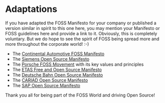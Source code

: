 # Adaptations

If you have adapted the FOSS Manifesto for your company or published a version similar in spirit to this one here, you may mention your Manifesto or FOSS guidelines here and provide a link to it. 
Obviously, this is completely voluntary. But we do hope to see the spirit of FOSS being spread more and more throughout the corporate world! :-)

- The [Continental Automotive FOSS Manifesto](https://cdn.continental.com/fileadmin/__imported/sites/corporate/_international/english/hubpages/10_20press/01_press_releases/10_20ces/2023/202301_continental_foss_manifesto.pdf)
- The [Siemens Open Source Manifesto](https://opensource.siemens.com/manifesto/)
- The [Porsche FOSS Movement](https://opensource.porsche.com/) with its key values and principles
- The [ETAS Free and Open Source Manifesto](https://www.etas.com/download-center-files/company/etas-open-source-manifesto-231011.pdf) 
- The [Deutsche Bahn Open Source Manifesto](https://opensource.deutschebahn.com/opensource-en)
- The [CARIAD Open Source Manifesto](https://cariad.technology/de/en/news/stories/cariad-open-source-manifesto.html) 
- The [SAP Open Source Manifesto](https://www.sap.com/documents/2024/05/ec7cc67d-bf7e-0010-bca6-c68f7e60039b.html) 

Thank you all for being part of the FOSS World and driving Open Source!
